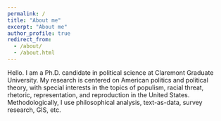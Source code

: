 ```yaml
---
permalink: /
title: "About me"
excerpt: "About me"
author_profile: true
redirect_from: 
  - /about/
  - /about.html
---
```


Hello. I am a Ph.D. candidate in political science at Claremont Graduate University. My research is centered on American politics and political theory, with special interests in the topics of populism, racial threat, rhetoric, representation, and reproduction in the United States. Methodologically, I use philosophical analysis, text-as-data, survey research, GIS, etc.

